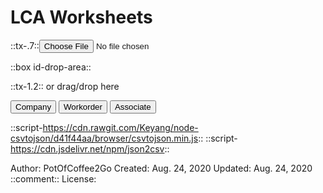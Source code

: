 # LCA Worksheets


<!-- The `multiple` attribute lets users select multiple files. -->
::tx-.7::<input type="file" id="file-selector" accept=".csv">

::box id-drop-area::<div>

::tx-1.2:: or drag/drop here

</div>

<button id="btnStoreCompany" class="btnTemplateSheet" type="button">Company</button>
<button id="btnStoreWorkorder" class="btnTemplateSheet" type="button">Workorder</button>
<button id="btnStoreAssociate" class="btnTemplateSheet" type="button">Associate</button>
<a id="storeFile" download="TBD.txt" href="#" style="display:none"> </a>


<style>
.btnTemplateSheet, input[type='file'] {opacity: 1;}
</style>


::script-https://cdn.rawgit.com/Keyang/node-csvtojson/d41f44aa/browser/csvtojson.min.js::
::script-https://cdn.jsdelivr.net/npm/json2csv::

Author: PotOfCoffee2Go
Created: Aug. 24, 2020
Updated: Aug. 24, 2020
::comment:: License:
